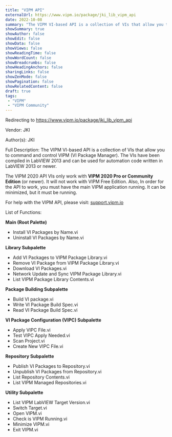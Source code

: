 ```yaml
---
title: "VIPM API"
externalUrl: https://www.vipm.io/package/jki_lib_vipm_api
date: 2022-10-08
summary: "The VIPM VI-based API is a collection of VIs that allow you to command and control VIPM (VI Package Manager)."
showSummary: true
showAuthor: false
showEdit: false
showData: false
showViews: false
showReadingTime: false
showWordCount: false
showBreadcrumbs: false
showHeadingAnchors: false
sharingLinks: false
showZenMode: false
showPagination: false
showRelatedContent: false
draft: true
tags:
 - "VIPM"
 - "VIPM Community"
---
```


Redirecting to https://www.vipm.io/package/jki_lib_vipm_api

Vendor: JKI

Author(s): JKI
 
Full Description:
The VIPM VI-based API is a collection of VIs that allow you to command and control VIPM (VI Package Manager). The VIs have been compiled in LabVIEW 2013 and can be used for automation code written in LabVIEW 2013 or newer.

The VIPM 2020 API VIs only work with **VIPM 2020 Pro or Community Edition** (or newer). It will not work with VIPM Free Edition. Also, In order for the API to work, you must have the main VIPM application running. It can be minimized, but it must be running.

For help with the VIPM API, please visit: <u>support.vipm.io</u>

List of Functions:

**Main (Root Palette)**
- Install VI Packages by Name.vi
- Uninstall VI Packages by Name.vi

**Library Subpalette**
- Add VI Packages to VIPM Package Library.vi
- Remove VI Package from VIPM Package Library.vi
- Download VI Packages.vi
- Network Update and Sync VIPM Package Library.vi
- List VIPM Package Library Contents.vi

**Package Building Subpalette**
- Build VI package.vi
- Write VI Package Build Spec.vi
- Read VI Package Build Spec.vi

**VI Package Configuration (VIPC) Subpalette**
- Apply VIPC File.vi
- Test VIPC Apply Needed.vi
- Scan Project.vi
- Create New VIPC File.vi

**Repository Subpalette**
- Publish VI Packages to Repository.vi
- Unpublish VI Packages from Repository.vi
- List Repository Contents.vi
- List VIPM Managed Repositories.vi

**Utility Subpalette**
- List VIPM LabVIEW Target Version.vi
- Switch Target.vi
- Open VIPM.vi
- Check is VIPM Running.vi
- Minimize VIPM.vi
- Exit VIPM.vi